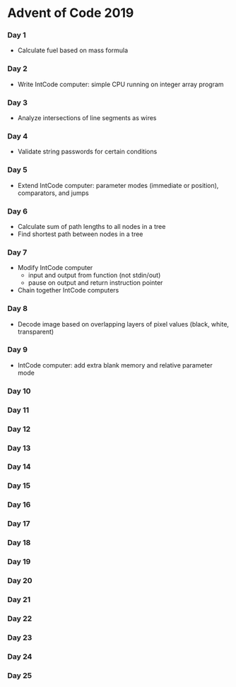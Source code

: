# Advent of Code 2019

### Day 1
- Calculate fuel based on mass formula
### Day 2
- Write IntCode computer: simple CPU running on integer array program
### Day 3
- Analyze intersections of line segments as wires
### Day 4
- Validate string passwords for certain conditions
### Day 5
- Extend IntCode computer: parameter modes (immediate or position), comparators, and jumps
### Day 6
- Calculate sum of path lengths to all nodes in a tree
- Find shortest path between nodes in a tree
### Day 7
- Modify IntCode computer
   - input and output from function (not stdin/out)
   - pause on output and return instruction pointer
- Chain together IntCode computers
### Day 8
- Decode image based on overlapping layers of pixel values (black, white, transparent)
### Day 9
- IntCode computer: add extra blank memory and relative parameter mode
### Day 10
### Day 11
### Day 12
### Day 13
### Day 14
### Day 15
### Day 16
### Day 17
### Day 18
### Day 19
### Day 20
### Day 21
### Day 22
### Day 23
### Day 24
### Day 25
